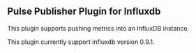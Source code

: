 ## Pulse Publisher Plugin for Influxdb

This plugin supports pushing metrics into an InfluxDB instance.

This plugin currently support influxdb version 0.9.1.

